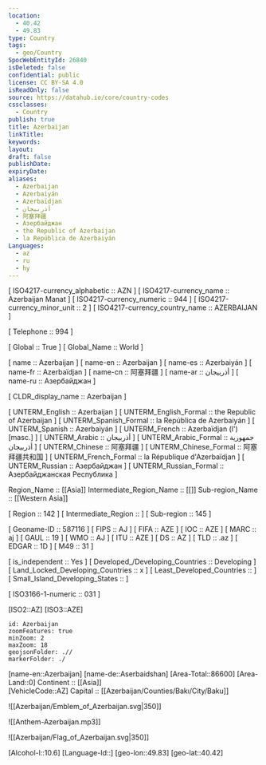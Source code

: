 ```yaml
---
location:
  - 40.42
  - 49.83
type: Country
tags:
  - geo/Country
SpocWebEntityId: 26840
isDeleted: false
confidential: public
license: CC BY-SA 4.0
isReadOnly: false
source: https://datahub.io/core/country-codes
cssclasses:
  - Country
publish: true
title: Azerbaijan
linkTitle:
keywords:
layout:
draft: false
publishDate:
expiryDate:
aliases:
  - Azerbaijan
  - Azerbaiyán
  - Azerbaïdjan
  - أذربيجان
  - 阿塞拜疆
  - Азербайджан
  - the Republic of Azerbaijan
  - la República de Azerbaiyán
Languages:
  - az
  - ru
  - hy
---
```



[	ISO4217-currency_alphabetic	 :: AZN ] 
[	ISO4217-currency_name	 :: Azerbaijan Manat ] 
[	ISO4217-currency_numeric	 :: 944 ] 
[	ISO4217-currency_minor_unit	 :: 2 ] 
[	ISO4217-currency_country_name	 :: AZERBAIJAN ] 

[	Telephone	 :: 994 ] 

[	Global	 :: True ] 
[	Global_Name	 :: World ] 

[	name	 :: Azerbaijan ] 
[	name-en	 :: Azerbaijan ] 
[	name-es	 :: Azerbaiyán ] 
[	name-fr	 :: Azerbaïdjan ] 
[	name-cn	 :: 阿塞拜疆 ] 
[	name-ar	 :: أذربيجان ] 
[	name-ru	 :: Азербайджан ] 

[	CLDR_display_name	 :: Azerbaijan ] 

[	UNTERM_English	 :: Azerbaijan ] 
[	UNTERM_English_Formal	 :: the Republic of Azerbaijan ] 
[	UNTERM_Spanish_Formal	 :: la República de Azerbaiyán ] 
[	UNTERM_Spanish	 :: Azerbaiyán ] 
[	UNTERM_French	 :: Azerbaïdjan (l') [masc.] ] 
[	UNTERM_Arabic	 :: أذربيجان ] 
[	UNTERM_Arabic_Formal	 :: جمهورية أذربيجان ] 
[	UNTERM_Chinese	 :: 阿塞拜疆 ] 
[	UNTERM_Chinese_Formal	 :: 阿塞拜疆共和国 ] 
[	UNTERM_French_Formal	 :: la République d'Azerbaïdjan ] 
[	UNTERM_Russian	 :: Азербайджан ] 
[	UNTERM_Russian_Formal	 :: Азербайджанская Республика ] 

Region_Name ::  [[Asia]] 
Intermediate_Region_Name ::  [[]] 
Sub-region_Name ::  [[Western Asia]] 

[	Region	 :: 142 ] 
[	Intermediate_Region	 ::  ] 
[	Sub-region	 :: 145 ] 

[	Geoname-ID	 :: 587116 ] 
[	FIPS	 :: AJ ] 
[	FIFA	 :: AZE ] 
[	IOC	 :: AZE ] 
[	MARC	 :: aj ] 
[	GAUL	 :: 19 ] 
[	WMO	 :: AJ ] 
[	ITU	 :: AZE ] 
[	DS	 :: AZ ] 
[	TLD	 :: .az ] 
[	EDGAR	 :: 1D ] 
[	M49	 :: 31 ] 

[	is_independent	 :: Yes ] 
[	Developed_/Developing_Countries	 :: Developing ] 
[	Land_Locked_Developing_Countries	 :: x ] 
[	Least_Developed_Countries	 ::  ] 
[	Small_Island_Developing_States	 ::  ] 

[	ISO3166-1-numeric	 :: 031 ] 



[ISO2::AZ] 
[ISO3::AZE] 
```leaflet
id: Azerbaijan
zoomFeatures: true 
minZoom: 2 
maxZoom: 18
geojsonFolder: .//
markerFolder: ./
```

[name-en::Azerbaijan] 
[name-de::Aserbaidshan] 
[Area-Total::86600] 
[Area-Land::0] 
Continent :: [[Asia]]  
[VehicleCode::AZ] 
Capital :: [[Azerbaijan/Counties/Bakı/City/Baku]]  

![[Azerbaijan/Emblem_of_Azerbaijan.svg|350]] 

![[Anthem-Azerbaijan.mp3]] 

![[Azerbaijan/Flag_of_Azerbaijan.svg|350]] 

[Alcohol-l::10.6] 
[Language-Id::] 
[geo-lon::49.83] 
[geo-lat::40.42] 




